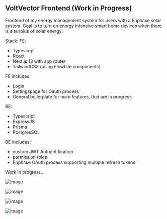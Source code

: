 ## VoltVector Frontend (Work in Progress)

Frontend of my energy management system for users with a Enphase solar system.
Goal is to turn on energy intensive smart home devices when there is a surplus of solar energy.

Stack:
FE: 
- Typescript
- React
- Next.js 13 with app router
- TailwindCSS (using Flowbite components)

FE includes:
- Login
- Settingspage for Oauth process
- General boilerplate for main features, that are in progress

BE: 
- Typescript
- ExpressJS
- Prisma
- PostgresSQL

BE includes:
- custom JWT Authentification
- permission roles
- Enphase OAuth process supporting multiple refresh tokens

Work in progress..

![image](https://github.com/pb-coding/voltvector-fe/assets/71174645/3b1c45dd-687a-4ffe-ac0e-53e54b82fd19)

![image](https://github.com/pb-coding/voltvector-fe/assets/71174645/fe63c177-d818-49b0-9621-ad089195e6db)

![image](https://github.com/pb-coding/voltvector-fe/assets/71174645/009ad379-00a8-440b-b337-146f03267bfc)

![image](https://github.com/pb-coding/voltvector-fe/assets/71174645/043e1b3b-fec6-4d8b-bca7-e15ca9e111e0)
